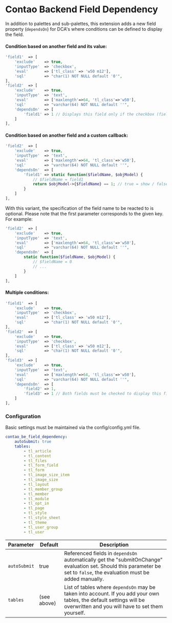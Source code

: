 # Contao Backend Field Dependency

In addition to palettes and sub-palettes, this extension adds a new field property (`dependsOn`) for DCA's where conditions can be defined to display the field.

#### Condition based on another field and its value:
```php
'field1'  => [
    'exclude'    => true,
    'inputType'  => 'checkbox',
    'eval'       => ['tl_class' => 'w50 m12'],
    'sql'        => "char(1) NOT NULL default '0'",
],
'field2'  => [
    'exclude'    => true,
    'inputType'  => 'text',
    'eval'       => ['maxlength'=>64, 'tl_class'=>'w50'],
    'sql'        => "varchar(64) NOT NULL default ''",
    'dependsOn'  => [
        'field1' => 1 // Displays this field only if the checkbox (field1) has been selected.
    ]
],
```

#### Condition based on another field and a custom callback:
```php
'field2'  => [
    'exclude'    => true,
    'inputType'  => 'text',
    'eval'       => ['maxlength'=>64, 'tl_class'=>'w50'],
    'sql'        => "varchar(64) NOT NULL default ''",
    'dependsOn'  => [
        'field1' => static function($fieldName, $objModel) {
            // $fieldName = field1
            return $objModel->{$fieldName} == 1; // true = show / false = hide 
        }
    ]
],
```

With this variant, the specification of the field name to be reacted to is optional. Please note that the first parameter corresponds to the given key.\
For example:
```php
'field2'  => [
    'exclude'    => true,
    'inputType'  => 'text',
    'eval'       => ['maxlength'=>64, 'tl_class'=>'w50'],
    'sql'        => "varchar(64) NOT NULL default ''",
    'dependsOn'  => [
        static function($fieldName, $objModel) {
            // $fieldName = 0
            // ... 
        }
    ]
],
```

#### Multiple conditions:
```php
'field1'  => [
    'exclude'    => true,
    'inputType'  => 'checkbox',
    'eval'       => ['tl_class' => 'w50 m12'],
    'sql'        => "char(1) NOT NULL default '0'",
],
'field2'  => [
    'exclude'    => true,
    'inputType'  => 'checkbox',
    'eval'       => ['tl_class' => 'w50 m12'],
    'sql'        => "char(1) NOT NULL default '0'",
],
'field3'  => [
    'exclude'    => true,
    'inputType'  => 'text',
    'eval'       => ['maxlength'=>64, 'tl_class'=>'w50'],
    'sql'        => "varchar(64) NOT NULL default ''",
    'dependsOn'  => [
        'field2' => 1, 
        'field3' => 1 // Both fields must be checked to display this field
    ]
],
```

### Configuration
Basic settings must be maintained via the config/config.yml file.

```yaml
contao_be_field_dependency:
    autoSubmit: true
    tables:
        - tl_article
        - tl_content
        - tl_files
        - tl_form_field
        - tl_form
        - tl_image_size_item
        - tl_image_size
        - tl_layout
        - tl_member_group
        - tl_member
        - tl_module
        - tl_opt_in
        - tl_page
        - tl_style
        - tl_style_sheet
        - tl_theme
        - tl_user_group
        - tl_user
```

Parameter | Default | Description
---------- | ----------- | -----------
`autoSubmit` | true | Referenced fields in `dependsOn` automatically get the "submitOnChange" evaluation set. Should this parameter be set to `false`, the evaluation must be added manually.
`tables` | (see above) | List of tables where `dependsOn` may be taken into account. If you add your own tables, the default settings will be overwritten and you will have to set them yourself.
